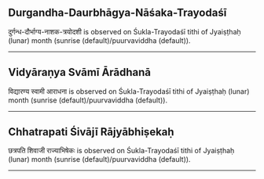## Durgandha-Daurbhāgya-Nāśaka-Trayodaśī
दुर्गन्ध-दौर्भाग्य-नाशक-त्रयोदशी is observed on Śukla-Trayodaśī tithi of Jyaiṣṭhaḥ (lunar) month (sunrise (default)/puurvaviddha (default)).



---
## Vidyāraṇya Svāmī Ārādhanā
विद्यारण्य स्वामी आराधना is observed on Śukla-Trayodaśī tithi of Jyaiṣṭhaḥ (lunar) month (sunrise (default)/puurvaviddha (default)).



---
## Chhatrapati Śivājī Rājyābhiṣekaḥ
छत्रपति शिवाजी राज्याभिषेकः is observed on Śukla-Trayodaśī tithi of Jyaiṣṭhaḥ (lunar) month (sunrise (default)/puurvaviddha (default)).



---
